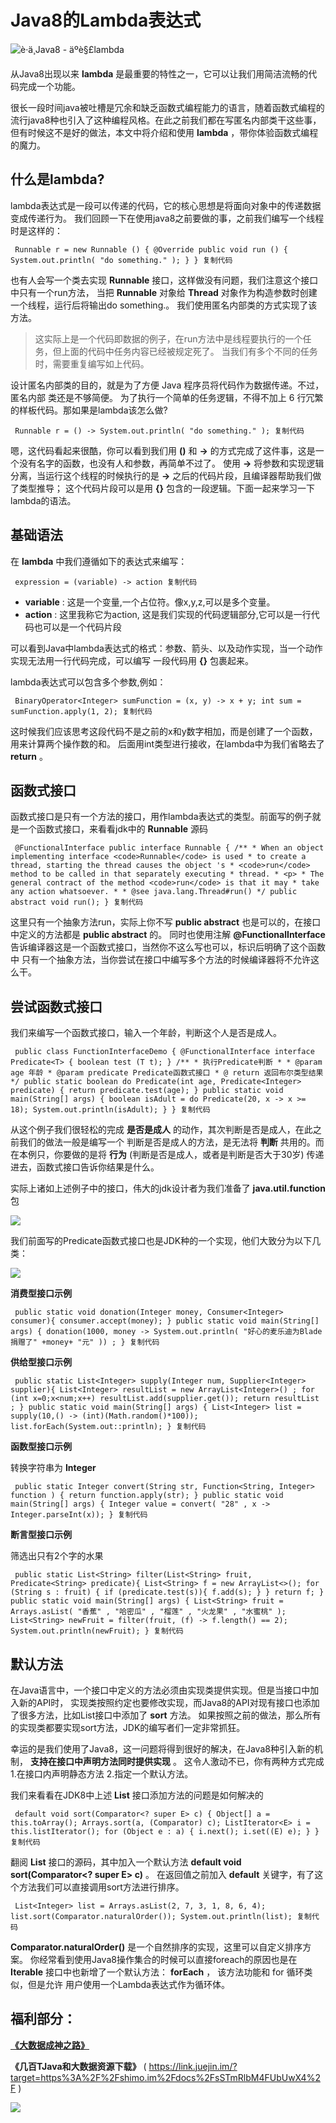 # Java8的Lambda表达式 #

![è·ä¸Java8 - äºè§£lambda](https://user-gold-cdn.xitu.io/2019/3/30/169cd384814cce46?imageView2/0/w/1280/h/960/ignore-error/1)

从Java8出现以来 **lambda** 是最重要的特性之一，它可以让我们用简洁流畅的代码完成一个功能。

很长一段时间java被吐槽是冗余和缺乏函数式编程能力的语言，随着函数式编程的流行java8种也引入了这种编程风格。在此之前我们都在写匿名内部类干这些事，但有时候这不是好的做法，本文中将介绍和使用 **lambda** ，带你体验函数式编程的魔力。

## 什么是lambda? ##

lambda表达式是一段可以传递的代码，它的核心思想是将面向对象中的传递数据变成传递行为。
我们回顾一下在使用java8之前要做的事，之前我们编写一个线程时是这样的：

` Runnable r = new Runnable () { @Override public void run () { System.out.println( "do something." ); } } 复制代码`

也有人会写一个类去实现 **Runnable** 接口，这样做没有问题，我们注意这个接口中只有一个run方法，
当把 **Runnable** 对象给 **Thread** 对象作为构造参数时创建一个线程，运行后将输出do something.。
我们使用匿名内部类的方式实现了该方法。

> 
> 这实际上是一个代码即数据的例子，在run方法中是线程要执行的一个任务，但上面的代码中任务内容已经被规定死了。
> 当我们有多个不同的任务时，需要重复编写如上代码。

设计匿名内部类的目的，就是为了方便 Java 程序员将代码作为数据传递。不过，匿名内部 类还是不够简便。
为了执行一个简单的任务逻辑，不得不加上 6 行冗繁的样板代码。那如果是lambda该怎么做?

` Runnable r = () -> System.out.println( "do something." ); 复制代码`

嗯，这代码看起来很酷，你可以看到我们用 **()** 和 **->** 的方式完成了这件事，这是一个没有名字的函数，也没有人和参数，再简单不过了。
使用 **->** 将参数和实现逻辑分离，当运行这个线程的时候执行的是 **->** 之后的代码片段，且编译器帮助我们做了类型推导；
这个代码片段可以是用 **{}** 包含的一段逻辑。下面一起来学习一下lambda的语法。

## 基础语法 ##

在 **lambda** 中我们遵循如下的表达式来编写：

` expression = (variable) -> action 复制代码`

* **variable** : 这是一个变量,一个占位符。像x,y,z,可以是多个变量。
* **action** : 这里我称它为action, 这是我们实现的代码逻辑部分,它可以是一行代码也可以是一个代码片段

可以看到Java中lambda表达式的格式：参数、箭头、以及动作实现，当一个动作实现无法用一行代码完成，可以编写
一段代码用 **{}** 包裹起来。

lambda表达式可以包含多个参数,例如：

` BinaryOperator<Integer> sumFunction = (x, y) -> x + y; int sum = sumFunction.apply(1, 2); 复制代码`

这时候我们应该思考这段代码不是之前的x和y数字相加，而是创建了一个函数，用来计算两个操作数的和。
后面用int类型进行接收，在lambda中为我们省略去了 **return** 。

## 函数式接口 ##

函数式接口是只有一个方法的接口，用作lambda表达式的类型。前面写的例子就是一个函数式接口，来看看jdk中的 **Runnable** 源码

` @FunctionalInterface public interface Runnable { /** * When an object implementing interface <code>Runnable</code> is used * to create a thread, starting the thread causes the object 's * <code>run</code> method to be called in that separately executing * thread. * <p> * The general contract of the method <code>run</code> is that it may * take any action whatsoever. * * @see java.lang.Thread#run() */ public abstract void run(); } 复制代码`

这里只有一个抽象方法run，实际上你不写 **public abstract** 也是可以的，在接口中定义的方法都是 **public abstract** 的。
同时也使用注解 **@FunctionalInterface** 告诉编译器这是一个函数式接口，当然你不这么写也可以，标识后明确了这个函数中
只有一个抽象方法，当你尝试在接口中编写多个方法的时候编译器将不允许这么干。

## 尝试函数式接口 ##

我们来编写一个函数式接口，输入一个年龄，判断这个人是否是成人。

` public class FunctionInterfaceDemo { @FunctionalInterface interface Predicate<T> { boolean test (T t); } /** * 执行Predicate判断 * * @param age 年龄 * @param predicate Predicate函数式接口 * @ return 返回布尔类型结果 */ public static boolean do Predicate(int age, Predicate<Integer> predicate) { return predicate.test(age); } public static void main(String[] args) { boolean isAdult = do Predicate(20, x -> x >= 18); System.out.println(isAdult); } } 复制代码`

从这个例子我们很轻松的完成 **是否是成人** 的动作，其次判断是否是成人，在此之前我们的做法一般是编写一个
判断是否是成人的方法，是无法将 **判断** 共用的。而在本例只，你要做的是将 **行为** (判断是否是成人，或者是判断是否大于30岁)
传递进去，函数式接口告诉你结果是什么。

实际上诸如上述例子中的接口，伟大的jdk设计者为我们准备了 **java.util.function** 包

![](https://user-gold-cdn.xitu.io/2019/3/30/169cd389114a3808?imageView2/0/w/1280/h/960/ignore-error/1)

我们前面写的Predicate函数式接口也是JDK种的一个实现，他们大致分为以下几类：

![](https://user-gold-cdn.xitu.io/2019/3/30/169cd38915e88988?imageView2/0/w/1280/h/960/ignore-error/1)

**消费型接口示例**

` public static void donation(Integer money, Consumer<Integer> consumer){ consumer.accept(money); } public static void main(String[] args) { donation(1000, money -> System.out.println( "好心的麦乐迪为Blade捐赠了" +money+ "元" )) ; } 复制代码`

**供给型接口示例**

` public static List<Integer> supply(Integer num, Supplier<Integer> supplier){ List<Integer> resultList = new ArrayList<Integer>() ; for (int x=0;x<num;x++) resultList.add(supplier.get()); return resultList ; } public static void main(String[] args) { List<Integer> list = supply(10,() -> (int)(Math.random()*100)); list.forEach(System.out::println); } 复制代码`

**函数型接口示例**

转换字符串为 **Integer**

` public static Integer convert(String str, Function<String, Integer> function ) { return function.apply(str); } public static void main(String[] args) { Integer value = convert( "28" , x -> Integer.parseInt(x)); } 复制代码`

**断言型接口示例**

筛选出只有2个字的水果

` public static List<String> filter(List<String> fruit, Predicate<String> predicate){ List<String> f = new ArrayList<>(); for (String s : fruit) { if (predicate.test(s)){ f.add(s); } } return f; } public static void main(String[] args) { List<String> fruit = Arrays.asList( "香蕉" , "哈密瓜" , "榴莲" , "火龙果" , "水蜜桃" ); List<String> newFruit = filter(fruit, (f) -> f.length() == 2); System.out.println(newFruit); } 复制代码`

## 默认方法 ##

在Java语言中，一个接口中定义的方法必须由实现类提供实现。但是当接口中加入新的API时，
实现类按照约定也要修改实现，而Java8的API对现有接口也添加了很多方法，比如List接口中添加了 **sort** 方法。
如果按照之前的做法，那么所有的实现类都要实现sort方法，JDK的编写者们一定非常抓狂。

幸运的是我们使用了Java8，这一问题将得到很好的解决，在Java8种引入新的机制， **支持在接口中声明方法同时提供实现** 。
这令人激动不已，你有两种方式完成 1.在接口内声明静态方法 2.指定一个默认方法。

我们来看看在JDK8中上述 **List** 接口添加方法的问题是如何解决的

` default void sort(Comparator<? super E> c) { Object[] a = this.toArray(); Arrays.sort(a, (Comparator) c); ListIterator<E> i = this.listIterator(); for (Object e : a) { i.next(); i.set((E) e); } } 复制代码`

翻阅 **List** 接口的源码，其中加入一个默认方法 **default void sort(Comparator<? super E> c)** 。
在返回值之前加入 **default** 关键字，有了这个方法我们可以直接调用sort方法进行排序。

` List<Integer> list = Arrays.asList(2, 7, 3, 1, 8, 6, 4); list.sort(Comparator.naturalOrder()); System.out.println(list); 复制代码`

**Comparator.naturalOrder()** 是一个自然排序的实现，这里可以自定义排序方案。
你经常看到使用Java8操作集合的时候可以直接foreach的原因也是在 **Iterable** 接口中也新增了一个默认方法： **forEach** ，
该方法功能和 for 循环类似，但是允许 用户使用一个Lambda表达式作为循环体。

## 福利部分： ##

**[《大数据成神之路》]( https://link.juejin.im/?target=https%3A%2F%2Fshimo.im%2Fdocs%2FjdPhrtFwVCAMkoWv%2F )**

**《几百TJava和大数据资源下载》** ( https://link.juejin.im/?target=https%3A%2F%2Fshimo.im%2Fdocs%2FsSTmRlbM4FUbUwX4%2F )

![](https://user-gold-cdn.xitu.io/2019/3/26/169b5973fef05422?imageView2/0/w/1280/h/960/ignore-error/1)